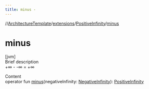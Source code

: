 ```yaml
---
title: minus -
---
```

//[ArchitectureTemplate](../../index.md)/[extensions](../index.md)/[PositiveInfinity](index.md)/[minus](minus.md)



# minus  
[jvm]  
Brief description  
+∞ - -∞ = +∞  
  
  
Content  
operator fun [minus](minus.md)(negativeInfinity: [NegativeInfinity](../-negative-infinity/index.md)): [PositiveInfinity](index.md)  



